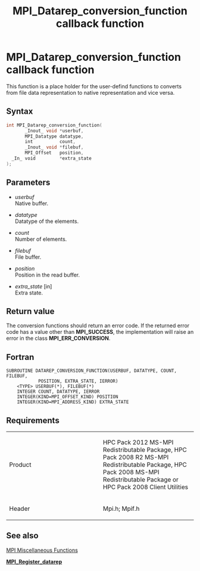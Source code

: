 ﻿---
title: MPI_Datarep_conversion_function callback function
TOCTitle: MPI_Datarep_conversion_function callback function
ms:assetid: e8271935-4647-4436-9a4a-7d7ce2e573c3
ms:mtpsurl: https://msdn.microsoft.com/en-us/library/Dn473288(v=VS.85)
ms:contentKeyID: 59360834
ms.date: 03/28/2018
mtps_version: v=VS.85
f1_keywords:
- DATAREP_CONVERSION_FUNCTION
- mpi/DATAREP_CONVERSION_FUNCTION
- mpi/MPI_Datarep_conversion_function
- MPI_Datarep_conversion_function
- mpif/DATAREP_CONVERSION_FUNCTION
- mpif/MPI_Datarep_conversion_function
dev_langs:
- C++
- C
---

# MPI\_Datarep\_conversion\_function callback function

This function is a place holder for the user-defind functions to converts from file data representation to native representation and vice versa. 

## Syntax

``` c++
int MPI_Datarep_conversion_function(
       _Inout_ void *userbuf,
       MPI_Datatype datatype,
       int          count,
       _Inout_ void *filebuf,
       MPI_Offset   position,
  _In_ void         *extra_state
);
```

## Parameters

  - *userbuf*  
    Native buffer.

  - *datatype*  
    Datatype of the elements.

  - *count*  
    Number of elements.

  - *filebuf*  
    File buffer.

  - *position*  
    Position in the read buffer.

  - *extra\_state* \[in\]  
    Extra state.

## Return value

The conversion functions should return an error code. If the returned error code has a value other than **MPI\_SUCCESS**, the implementation will raise an error in the class **MPI\_ERR\_CONVERSION**.

## Fortran

    SUBROUTINE DATAREP_CONVERSION_FUNCTION(USERBUF, DATATYPE, COUNT, FILEBUF,
                POSITION, EXTRA_STATE, IERROR)
        <TYPE> USERBUF(*), FILEBUF(*)
        INTEGER COUNT, DATATYPE, IERROR
        INTEGER(KIND=MPI_OFFSET_KIND) POSITION
        INTEGER(KIND=MPI_ADDRESS_KIND) EXTRA_STATE

## Requirements

<table>
<colgroup>
<col style="width: 50%" />
<col style="width: 50%" />
</colgroup>
<tbody>
<tr class="odd">
<td><p>Product</p></td>
<td><p>HPC Pack 2012 MS-MPI Redistributable Package, HPC Pack 2008 R2 MS-MPI Redistributable Package, HPC Pack 2008 MS-MPI Redistributable Package or HPC Pack 2008 Client Utilities</p></td>
</tr>
<tr class="even">
<td><p>Header</p></td>
<td>Mpi.h;
Mpif.h</td>
</tr>
</tbody>
</table>


## See also

[MPI Miscellaneous Functions](mpi-miscellaneous-functions.md)

[**MPI\_Register\_datarep**](mpi-register-datarep-function.md)

